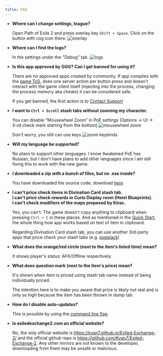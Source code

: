 ```yaml
---
title: FAQ
---
```


- **Where can I change settings, league?**

  Open Path of Exile 2 and press overlay key `Shift + Space`. Click on the button with cog icon there.
  ![overlay](/reference-images/overlay-keybind.png)

- **Where can I find the logs?**

  In the settings under the "Debug" tab.
  ![logs](/reference-images/logs.png)

- **Is this app approved by GGG? Can I get banned for using it?**

  There are no approved apps created by community. If app complies with the [game ToS](https://www.pathofexile.com/legal/terms-of-use-and-privacy-policy), does one server action per button press
  and doesn't interact with the game client itself (injecting into the process, changing the process memory aka cheats)
  it can be considered safe.

  If you get banned, the first action is to [Contact Support](https://www.pathofexile.com/support)

- **I want to `Ctrl + Scroll` stash tabs without zooming my character.**

  You can disable "Mousewheel Zoom" in PoE settings (Options -> UI -> 3-rd check mark starting from the bottom)
  ![mousewheel zoom](/reference-images/mousewheel-zoom.png)

  Don't worry, you still can use keys
  ![zoom keybinds](/reference-images/zoom-keybinds.png)

- **Will my language be supported?**

  No plans to support other languages. I know Awakened PoE has Russian, but I don't have plans to add other languages since I am still fixing this to work with the new game.

- **I downloaded a zip with a bunch of files, but no .exe inside?**

  You have downloaded the source code, download [here](/download)

- **I can't price check items in Divination Card stash tab.**\
  **I can't price check rewards in Curio Display room (Heist Blueprints).**\
  **I can't check modifiers of the maps proposed by Kirac.**

  Yes, you can't. The game doesn't copy anything to clipboard when pressing `Ctrl + C` in these places.
  And as mentioned in the [Quick Start](/quick-start), the whole thing how
  app works based on text of item in clipboard.

  Regarding Divination Card stash tab, you can use another 3rd-party apps that
  price check your stash tabs (e.g. [poestack](https://poestack.com/))

- **What does the orange/red circle (next to the item's listed time) mean?**

  It shows player's status: AFK/Offline respectively.

- **What does question mark (next to the item's price) mean?**

  It's shown when item is priced using stash tab name instead of being individually priced.

  The intention here is to make you aware that price is likely not real and is only so high because the item has been thrown in dump tab.

- **How do I disable auto-updates?**

  This is possible by using the [command line flag](/cmd-flags).

- **Is exiledexchange2.com an official website?**

  No, the only official website is <https://kvan7.github.io/Exiled-Exchange-2/> and the official github repo is <https://github.com/Kvan7/Exiled-Exchange-2>. Any other mirrors are not known to the developer, downloading from them may be unsafe or malicious.

